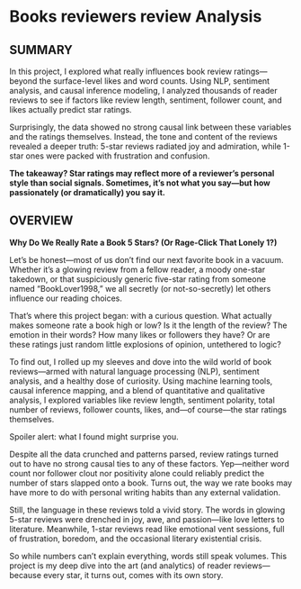 # Books reviewers review Analysis

## SUMMARY

In this project, I explored what really influences book review ratings—beyond the surface-level likes and word counts. Using NLP, sentiment analysis, and causal inference modeling, I analyzed thousands of reader reviews to see if factors like review length, sentiment, follower count, and likes actually predict star ratings.

Surprisingly, the data showed no strong causal link between these variables and the ratings themselves. Instead, the tone and content of the reviews revealed a deeper truth: 5-star reviews radiated joy and admiration, while 1-star ones were packed with frustration and confusion.

**The takeaway? Star ratings may reflect more of a reviewer’s personal style than social signals. Sometimes, it’s not what you say—but how passionately (or dramatically) you say it.**

## OVERVIEW

**Why Do We Really Rate a Book 5 Stars? (Or Rage-Click That Lonely 1?)**

Let’s be honest—most of us don’t find our next favorite book in a vacuum. Whether it’s a glowing review from a fellow reader, a moody one-star takedown, or that suspiciously generic five-star rating from someone named “BookLover1998,” we all secretly (or not-so-secretly) let others influence our reading choices.

That’s where this project began: with a curious question. What actually makes someone rate a book high or low? Is it the length of the review? The emotion in their words? How many likes or followers they have? Or are these ratings just random little explosions of opinion, untethered to logic?

To find out, I rolled up my sleeves and dove into the wild world of book reviews—armed with natural language processing (NLP), sentiment analysis, and a healthy dose of curiosity. Using machine learning tools, causal inference mapping, and a blend of quantitative and qualitative analysis, I explored variables like review length, sentiment polarity, total number of reviews, follower counts, likes, and—of course—the star ratings themselves.

Spoiler alert: what I found might surprise you.

Despite all the data crunched and patterns parsed, review ratings turned out to have no strong causal ties to any of these factors. Yep—neither word count nor follower clout nor positivity alone could reliably predict the number of stars slapped onto a book. Turns out, the way we rate books may have more to do with personal writing habits than any external validation.

Still, the language in these reviews told a vivid story. The words in glowing 5-star reviews were drenched in joy, awe, and passion—like love letters to literature. Meanwhile, 1-star reviews read like emotional vent sessions, full of frustration, boredom, and the occasional literary existential crisis.

So while numbers can’t explain everything, words still speak volumes. This project is my deep dive into the art (and analytics) of reader reviews—because every star, it turns out, comes with its own story.
